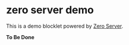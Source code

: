 # zero server demo

This is a demo blocklet powered by [Zero Server](https://zeroserver.io/).

<!-- ## Playground

1. Point your browser to the Gitpod IDE by click the following button. Gitpod will start ABT Node.<br>[![Open in Gitpod](https://gitpod.io/button/open-in-gitpod.svg)](https://gitpod.io/#https://github.com/blocklet/zero-demo)
2. After the environment is started, open the url displayed in the console -->

**To Be Done**